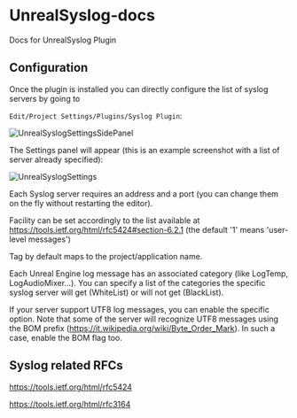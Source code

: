 # UnrealSyslog-docs
Docs for UnrealSyslog Plugin

## Configuration

Once the plugin is installed you can directly configure the list of syslog servers by going to

```Edit/Project Settings/Plugins/Syslog Plugin```:

![UnrealSyslogSettingsSidePanel](Screenshots/UnrealSyslogSide.PNG?raw=true "UnrealSyslogSettingsSidePanel")

The Settings panel will appear (this is an example screenshot with a list of server already specified):

![UnrealSyslogSettings](Screenshots/UnrealSyslogSettings.PNG?raw=true "UnrealSyslogSettings")

Each Syslog server requires an address and a port (you can change them on the fly without restarting the editor).

Facility can be set accordingly to the list available at https://tools.ietf.org/html/rfc5424#section-6.2.1 (the default '1' means 'user-level messages')

Tag by default maps to the project/application name.

Each Unreal Engine log message has an associated category (like LogTemp, LogAudioMixer...). You can specify a list of the categories the specific syslog server will get (WhiteList) or will not get (BlackList).

If your server support UTF8 log messages, you can enable the specific option. Note that some of the server will recognize UTF8 messages using the BOM prefix (https://it.wikipedia.org/wiki/Byte_Order_Mark). In such a case, enable the BOM flag too.

## Syslog related RFCs

https://tools.ietf.org/html/rfc5424

https://tools.ietf.org/html/rfc3164


